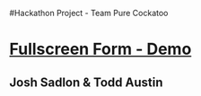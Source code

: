 #Hackathon Project - Team Pure Cockatoo
# [Fullscreen Form - Demo](https://toddaustin.github.io/fullscreen-form/)

## Josh Sadlon & Todd Austin

